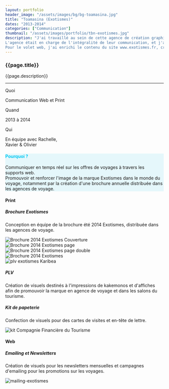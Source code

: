 ```yaml
---
layout: portfolio
header_image: "/assets/images/bg/bg-toamasina.jpg"
title: "Toamasina (Exotismes)"
dates: "2013-2014"
categories: ["Communication"]
thumbnail: "/assets/images/portfolio/tbn-exotismes.jpg"
description: "J'ai travaillé au sein de cette agence de création graphique, dont le principal client était le Tour Opérateur Exotismes, spécialisé dans la vente de voyages dans les îles. <br><br>
L'agence était en charge de l'intégralité de leur communication, et j'ai activement participé à la conception de la brochure Exotismes, des cartes de visite, des flyers, et d'autres supports visuels destinés à l'impression. <br>
Pour le volet web, j'ai enrichi le contenu du site www.exotismes.fr, créé des newsletters ainsi que des bannières web, contribuant ainsi à renforcer l'image de la marque."
---
```

<div class="col-lg-8 text-left pf-container">
	<h3 class="mb-3 mt-3 project-title">{{page.title}}</h3>
   <!-- <h6>{{page.dates}}</h6> -->
	<p>{{page.description}}</p>

  <hr class="my-5">

  <div class="row">
      <div class="col-lg-4 text-center">
        <p class="text-color font-weight-bold mb-2">Quoi</p>
        <p>Communication Web et Print</p>
      </div>
      <div class="col-lg-4 text-center">
        <p class="text-color font-weight-bold mb-2">Quand</p>
        <p>2013 à 2014</p>
      </div>
      <div class="col-lg-4 text-center">
        <p class="text-color font-weight-bold mb-2">Qui</p>
        <p>En équipe avec Rachelle, <br> Xavier & Olivier</p>
      </div>
  </div>
</div>

<div class="col-lg-12 text-center my-5 py-5" style="background-color: #c9f1f978">
  <h4 class="mb-3" style="color: #00c8f2">Pourquoi ?</h4>
	<p class="project-caption">Communiquer en temps réel sur les offres de voyages à travers les supports web. <br>
Promouvoir et renforcer l'image de la marque Exotismes dans le monde du voyage, notamment par la création d'une brochure annuelle distribuée dans les agences de voyage.</p>
</div>

<div class="service-2 col-lg-6 mx-3 mt-5">
  <h4>Print</h4>
</div>

<div class="container">
  <div class="col-lg-12 col-sm-12 pt-4 mb-3 top-description">
    <div class="fade-down animscroll">
      <h5>Brochure Exotismes</h5>
      <p>Conception en équipe de la brochure été 2014 Exotismes, distribuée dans les agences de voyage.</p>
    </div>
  </div>

  <div class="mosaic col-lg-12">
    <div class="panoramic1 fade-down animscroll">
        <img src="/assets/images/portfolio/exotismes/brochure-couv.jpg" alt="Brochure 2014 Exotismes Couverture">
    </div>
    <div class="square1 fade-left animscroll">
        <img src="/assets/images/portfolio/exotismes/brochure-page-1.jpg" alt="Brochure 2014 Exotismes page">
    </div>
    <div class="square2 fade-right animscroll">
        <img src="/assets/images/portfolio/exotismes/brochure-page-2.jpg" alt="Brochure 2014 Exotismes page double">
    </div>
    <div class="panoramic2 fade-top animscroll">
        <img src="/assets/images/portfolio/exotismes/brochure-zoom.jpg" alt="Brochure 2014 Exotismes">
    </div>
  </div>
</div>



<div class="row justify-content-center pf-container mt-5">
  <div class="col-lg-6 col-sm-12 mt-3 portrait-container">
    <div class="right-text animscroll">
      <img src="/assets/images/portfolio/exotismes/plv-exo.jpg" alt="plv exotismes Karibea" class="project-img">
    </div>
  </div>
  <div class="col-lg-6 col-sm-12 mt-3 portrait-description">
    <div class="left-text animscroll">
      <h5>PLV</h5>
      <p>Création de visuels destinés à l'impressions de kakemonos et d'affiches afin de promouvoir la marque en agence de voyage et dans les salons du tourisme.</p>
    </div>
  </div>
</div>


<div class="col-lg-12 col-sm-12 mt-5 top-description">
  <div class="fade-down animscroll">
    <h5>Kit de papeterie</h5>
    <p>Confection de visuels pour des cartes de visites et en-tête de lettre.</p>
  </div>
</div>
<div class="col-lg-12 col-sm-12 mb-3 text-center fade-in animscroll">
  <img src="/assets/images/portfolio/exotismes/cft-print.jpg" alt="kit Compagnie Financière du Tourisme" class="project-img">
</div>


<div class="service-2 col-lg-6 mx-3 mt-5">
  <h4>Web</h4>
</div>

<div class="col-lg-12 col-sm-12 pt-4 mb-3 top-description">
  <div class="fade-down animscroll">
    <h5>Emailing et Newsletters</h5>
    <p>Création de visuels pour les newsletters mensuelles et campagnes d'emailing pour les promotions sur les voyages.</p>
  </div>
</div>
<div class="col-lg-12 col-sm-12 mb-3 text-center fade-in animscroll">
  <img src="/assets/images/portfolio/exotismes/newsletters-exo.jpg" alt="mailing-exotismes" class="project-img">
</div>
